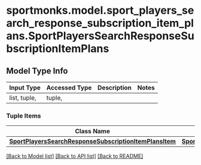 # sportmonks.model.sport_players_search_response_subscription_item_plans.SportPlayersSearchResponseSubscriptionItemPlans

## Model Type Info
Input Type | Accessed Type | Description | Notes
------------ | ------------- | ------------- | -------------
list, tuple,  | tuple,  |  | 

### Tuple Items
Class Name | Input Type | Accessed Type | Description | Notes
------------- | ------------- | ------------- | ------------- | -------------
[**SportPlayersSearchResponseSubscriptionItemPlansItem**](SportPlayersSearchResponseSubscriptionItemPlansItem.md) | [**SportPlayersSearchResponseSubscriptionItemPlansItem**](SportPlayersSearchResponseSubscriptionItemPlansItem.md) | [**SportPlayersSearchResponseSubscriptionItemPlansItem**](SportPlayersSearchResponseSubscriptionItemPlansItem.md) |  | 

[[Back to Model list]](../../README.md#documentation-for-models) [[Back to API list]](../../README.md#documentation-for-api-endpoints) [[Back to README]](../../README.md)

